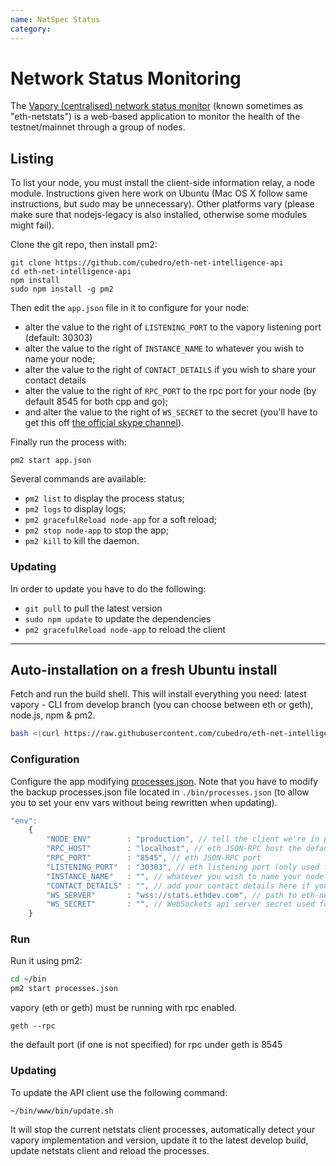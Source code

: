 ```yaml
---
name: NatSpec Status
category: 
---
```


# Network Status Monitoring

The [Vapory (centralised) network status monitor](https://stats.ethdev.com) (known sometimes as "eth-netstats") is a web-based application to monitor the health of the testnet/mainnet through a group of nodes.

## Listing

To list your node, you must install the client-side information relay, a node module. Instructions given here work on Ubuntu (Mac OS X follow same instructions, but sudo may be unnecessary). Other platforms vary (please make sure that nodejs-legacy is also installed, otherwise some modules might fail). 

Clone the git repo, then install pm2:

```
git clone https://github.com/cubedro/eth-net-intelligence-api
cd eth-net-intelligence-api
npm install
sudo npm install -g pm2
```

Then edit the `app.json` file in it to configure for your node:

- alter the value to the right of `LISTENING_PORT` to the vapory listening port (default: 30303)
- alter the value to the right of `INSTANCE_NAME` to whatever you wish to name your node;
- alter the value to the right of `CONTACT_DETAILS` if you wish to share your contact details
- alter the value to the right of `RPC_PORT` to the rpc port for your node (by default 8545 for both cpp and go);
- and alter the value to the right of `WS_SECRET` to the secret (you'll have to get this off [the official skype channel](http://tinyurl.com/ofndjbo)).

Finally run the process with:

```
pm2 start app.json
```

Several commands are available:

- `pm2 list` to display the process status;
- `pm2 logs` to display logs;
- `pm2 gracefulReload node-app` for a soft reload;
- `pm2 stop node-app` to stop the app;
- `pm2 kill` to kill the daemon.
   
### Updating
In order to update you have to do the following:
- `git pull` to pull the latest version
- `sudo npm update` to update the dependencies
- `pm2 gracefulReload node-app` to reload the client   
   
   
***   

## Auto-installation on a fresh Ubuntu install
Fetch and run the build shell. This will install everything you need: latest vapory - CLI from develop branch (you can choose between eth or geth), node.js, npm & pm2.

```bash
bash <(curl https://raw.githubusercontent.com/cubedro/eth-net-intelligence-api/master/bin/build.sh)
```

### Configuration
Configure the app modifying [processes.json](/eth-net-intelligence-api/blob/master/processes.json). Note that you have to modify the backup processes.json file located in `./bin/processes.json` (to allow you to set your env vars without being rewritten when updating).

```js
"env":
	{
		"NODE_ENV"        : "production", // tell the client we're in production environment
		"RPC_HOST"        : "localhost", // eth JSON-RPC host the default is 8545
		"RPC_PORT"        : "8545", // eth JSON-RPC port
		"LISTENING_PORT"  : "30303", // eth listening port (only used for display)
		"INSTANCE_NAME"   : "", // whatever you wish to name your node
		"CONTACT_DETAILS" : "", // add your contact details here if you wish (email/skype)
		"WS_SERVER"       : "wss://stats.ethdev.com", // path to eth-netstats WebSockets api server
		"WS_SECRET"       : "", // WebSockets api server secret used for login
	}
```

### Run

Run it using pm2:

```bash
cd ~/bin
pm2 start processes.json
```

vapory (eth or geth) must be running with rpc enabled.

```
geth --rpc
```
the default port (if one is not specified) for rpc under geth is 8545

### Updating
To update the API client use the following command:

```bash
~/bin/www/bin/update.sh
```

It will stop the current netstats client processes, automatically detect your vapory implementation and version, update it to the latest develop build, update netstats client and reload the processes.